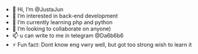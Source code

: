 - 👋 Hi, I’m @JustaJun
- 👀 I’m interested in back-end development
- 🌱 I’m currently learning php and python
- 💞️ I’m looking to collaborate on anyone)
- 📫 u can write to me in telegram @Da6b6b6
- ⚡ Fun fact: Dont know eng vwry well, but got too strong wish to learn it

<!---
JustaJun/JustaJun is a ✨ special ✨ repository because its `README.md` (this file) appears on your GitHub profile.
You can click the Preview link to take a look at your changes.
--->
